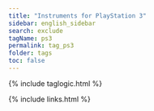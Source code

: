```yaml
---
title: "Instruments for PlayStation 3"
sidebar: english_sidebar
search: exclude
tagName: ps3
permalink: tag_ps3
folder: tags
toc: false
---
```

{% include taglogic.html %}

{% include links.html %}
